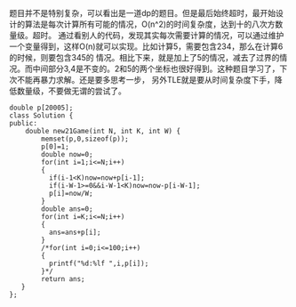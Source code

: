 题目并不是特别复杂，可以看出是一道dp的题目。但是最后始终超时，最开始设计的算法是每次计算所有可能的情况，O(n^2)的时间复杂度，达到十的八次方数量级。超时。
通过看别人的代码，发现其实每次需要计算的情况，可以通过维护一个变量得到，这样O(n)就可以实现。比如计算5，需要包含234，那么在计算6的时候，则要包含345的
情况。相比下来，就是加上了5的情况，减去了过界的情况。而中间部分3,4是不变的。2和5的两个坐标也很好得到。这种题目学习了，下次不能再暴力求解。还是要多思考一步，
另外TLE就是要从时间复杂度下手，降低数量级，不要做无谓的尝试了。
```
double p[20005];
class Solution {
public:
    double new21Game(int N, int K, int W) {
        memset(p,0,sizeof(p));
        p[0]=1;
        double now=0;
        for(int i=1;i<=N;i++)
        {
          if(i-1<K)now=now+p[i-1];
          if(i-W-1>=0&&i-W-1<K)now=now-p[i-W-1];
          p[i]=now/W;
        }
        double ans=0;
        for(int i=K;i<=N;i++)
        {
          ans=ans+p[i];
        }
        /*for(int i=0;i<=100;i++)
        {
          printf("%d:%lf ",i,p[i]);
        }*/
        return ans;
   }
};
```
